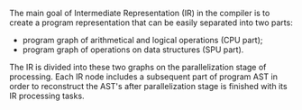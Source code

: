 The main goal of Intermediate Representation (IR) in the compiler is to create a program representation that can be easily separated into two parts:
- program graph of arithmetical and logical operations (CPU part);
- program graph of operations on data structures (SPU part).

The IR is divided into these two graphs on the parallelization stage of processing.
Each IR node includes a subsequent part of program AST in order to reconstruct the AST's after parallelization stage is finished with its IR processing tasks.
